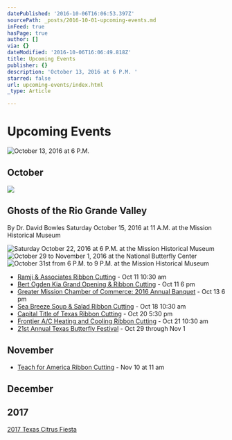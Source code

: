 ```yaml
---
datePublished: '2016-10-06T16:06:53.397Z'
sourcePath: _posts/2016-10-01-upcoming-events.md
inFeed: true
hasPage: true
author: []
via: {}
dateModified: '2016-10-06T16:06:49.818Z'
title: Upcoming Events
publisher: {}
description: 'October 13, 2016 at 6 P.M. '
starred: false
url: upcoming-events/index.html
_type: Article

---
```

# Upcoming Events
![October 13, 2016 at 6 P.M. ](https://the-grid-user-content.s3-us-west-2.amazonaws.com/52eefe56-d13d-4a75-994b-9450e7226be9.jpg)

## October

<article style=""><img src="https://the-grid-user-content.s3-us-west-2.amazonaws.com/8e95b17a-d2ac-458f-b3df-730fece5a016.jpg" /><h1>Ghosts of the Rio Grande Valley</h1><p>By Dr. David Bowles Saturday October 15, 2016 at 11 A.M. at the Mission Historical Museum</p></article>

![Saturday October 22, 2016 at 6 P.M. at the Mission Historical Museum](https://the-grid-user-content.s3-us-west-2.amazonaws.com/6c1873cb-96e5-4d2a-bbc0-f6fe796b4fa6.jpg)
![October 29 to November 1, 2016 at the National Butterfly Center](https://the-grid-user-content.s3-us-west-2.amazonaws.com/47d6c16e-f38a-4814-bb80-35b698836f0e.jpg)
![October 31st from 6 P.M. to 9 P.M. at the Mission Historical Museum](https://the-grid-user-content.s3-us-west-2.amazonaws.com/2fbb96ae-28a4-49d0-87bc-281dd9dc9da5.jpg)

* [Ramji & Associates Ribbon Cutting][0] - Oct 11 10:30 am
* [Bert Ogden Kia Grand Opening & Ribbon Cutting][1] - Oct 11 6 pm
* [Greater Mission Chamber of Commerce: 2016 Annual Banquet][2] - Oct 13 6 pm
* [Sea Breeze Soup & Salad Ribbon Cutting][3] - Oct 18 10:30 am
* [Capital Title of Texas Ribbon Cutting][4] - Oct 20 5:30 pm
* [Frontier A/C Heating and Cooling Ribbon Cutting][5] - Oct 21 10:30 am
* [21st Annual Texas Butterfly Festival][6] - Oct 29 through Nov 1

## November

* [Teach for America Ribbon Cutting][7] - Nov 10 at 11 am

## December

## 2017

[2017 Texas Citrus Fiesta][8]

[0]: https://www.facebook.com/events/1385207494840689/ "Ramji & Associates Ribbon Cutting"
[1]: https://www.facebook.com/events/2109957325895262/ "Bert Ogden Kia Grand Opening"
[2]: https://www.facebook.com/events/1069392546483368/ "Mission Chamber Annual Banquet"
[3]: https://www.facebook.com/events/1702618353392314/ "Sea Breeze Soup & Salad Ribbon Cutting"
[4]: https://www.facebook.com/events/1793407577549491/ "Capital Title of Texas Ribbon Cutting"
[5]: https://www.facebook.com/events/1774464816126895/ "Frontier A/C Ribbon Cutting"
[6]: https://www.texasbutterflyfestival.com/ "Texas Butterfly Festival"
[7]: https://www.facebook.com/events/180743705668035/ "Teach for America Ribbon Cutting"
[8]: http://www.texascitrusfiesta.org/2017-events "2017 Texas Citrus Fiesta"